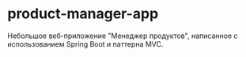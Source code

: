 # product-manager-app
Небольшое веб-приложение "Менеджер продуктов", написанное с использованием Spring Boot и паттерна MVC.